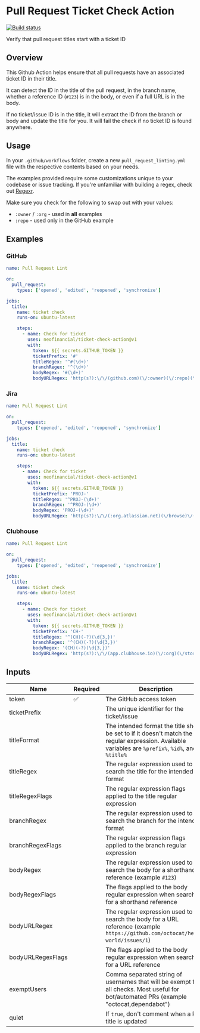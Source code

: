 # Pull Request Ticket Check Action

[![Build status](https://github.com/neofinancial/ticket-check-action/workflows/CI/badge.svg)](https://github.com/neofinancial/ticket-check-action/actions)

Verify that pull request titles start with a ticket ID

## Overview

This Github Action helps ensure that all pull requests have an associated ticket ID in their title.

It can detect the ID in the title of the pull request, in the branch name, whether a reference ID (`#123`) is in the body, or even if a full URL is in the body.

If no ticket/issue ID is in the title, it will extract the ID from the branch or body and update the title for you. It will fail the check if no ticket ID is found anywhere.

## Usage

In your `.github/workflows` folder, create a new `pull_request_linting.yml` file with the respective contents based on your needs.

The examples provided require some customizations unique to your codebase or issue tracking. If you're unfamiliar with building a regex, check out [Regexr](https://regexr.com/).

Make sure you check for the following to swap out with your values:

- `:owner` / `:org` - used in **all** examples
- `:repo` - used only in the GitHub example

## Examples

### GitHub

```yml
name: Pull Request Lint

on:
  pull_request:
    types: ['opened', 'edited', 'reopened', 'synchronize']

jobs:
  title:
    name: ticket check
    runs-on: ubuntu-latest

    steps:
      - name: Check for ticket
        uses: neofinancial/ticket-check-action@v1
        with:
          token: ${{ secrets.GITHUB_TOKEN }}
          ticketPrefix: '#'
          titleRegex: '^#(\d+)'
          branchRegex: '^(\d+)'
          bodyRegex: '#(\d+)'
          bodyURLRegex: 'http(s?):\/\/(github.com)(\/:owner)(\/:repo)(\/issues)\/\d+'
```

### Jira

```yml
name: Pull Request Lint

on:
  pull_request:
    types: ['opened', 'edited', 'reopened', 'synchronize']

jobs:
  title:
    name: ticket check
    runs-on: ubuntu-latest

    steps:
      - name: Check for ticket
        uses: neofinancial/ticket-check-action@v1
        with:
          token: ${{ secrets.GITHUB_TOKEN }}
          ticketPrefix: 'PROJ-'
          titleRegex: '^PROJ-(\d+)'
          branchRegex: '^PROJ-(\d+)'
          bodyRegex: 'PROJ-(\d+)'
          bodyURLRegex: 'http(s?):\/\/(:org.atlassian.net)(\/browse)\/(PROJ\-)\d+'
```

### Clubhouse

```yml
name: Pull Request Lint

on:
  pull_request:
    types: ['opened', 'edited', 'reopened', 'synchronize']

jobs:
  title:
    name: ticket check
    runs-on: ubuntu-latest

    steps:
      - name: Check for ticket
        uses: neofinancial/ticket-check-action@v1
        with:
          token: ${{ secrets.GITHUB_TOKEN }}
          ticketPrefix: 'CH-'
          titleRegex: '^(CH)(-?)(\d{3,})'
          branchRegex: '^(CH)(-?)(\d{3,})'
          bodyRegex: '(CH)(-?)(\d{3,})'
          bodyURLRegex: 'http(s?):\/\/(app.clubhouse.io)(\/:org)(\/story)\/\d+'
```

</details>

## Inputs

| Name              | Required | Description                                                                                                                                          | default               |
| ----------------- | -------- | ---------------------------------------------------------------------------------------------------------------------------------------------------- | --------------------- |
| token             | ✅       | The GitHub access token                                                                                                                              |                       |
| ticketPrefix      |          | The unique identifier for the ticket/issue                                                                                                           |                       |
| titleFormat       |          | The intended format the title should be set to if it doesn't match the regular expression. Available variables are `%prefix%`, `%id%`, and `%title%` | %prefix%%id%: %title% |
| titleRegex        |          | The regular expression used to search the title for the intended format                                                                              | ^(CH)(-?)(\d{3,})     |
| titleRegexFlags   |          | The regular expression flags applied to the title regular expression                                                                                 | gi                    |
| branchRegex       |          | The regular expression used to search the branch for the intended format                                                                             | ^(CH)(-?)(\d{3,})     |
| branchRegexFlags  |          | The regular expression flags applied to the branch regular expression                                                                                | gi                    |
| bodyRegex         |          | The regular expression used to search the body for a shorthand reference (example `#123`)                                                            | (CH)(-?)(\d{3,})      |
| bodyRegexFlags    |          | The flags applied to the body regular expression when searching for a shorthand reference                                                            | gim                   |
| bodyURLRegex      |          | The regular expression used to search the body for a URL reference (example `https://github.com/octocat/hello-world/issues/1`)                       |                       |
| bodyURLRegexFlags |          | The flags applied to the body regular expression when searching for a URL reference                                                                  | gim                   |
| exemptUsers       |          | Comma separated string of usernames that will be exempt from all checks. Most useful for bot/automated PRs (example "octocat,dependabot")            |                       |
| quiet             |          | If `true`, don't comment when a PR title is updated                                                                                                  | true                  |
